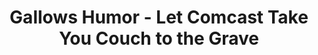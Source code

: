 ---
pid: llb78
title: Gallows Humor - Let Comcast Take You Couch to the Grave
location_transcription: Logan Circle
coordinates: "[-75.170581107329, 39.957958476343]"
zipcode: '19103'
gen_neighborhood: Center City
neighborhood: Rittenhouse Square,Avenue of The Arts,Logan Square,Fitler Square
outside_phl: 
age: 
age_range: 
instagram: 
image_file_name: llb_78.jpg
proposal_transcription: |-
  Comcast tower 1 has a //cable box// on top
  Comcast tower 2 has //cigarette box//
  So built Comcast tower 3 in Logan Circle to acknowledge Logan Square's history as a hanging grounds
  Permanent construction gcrane to acknowledge Comcast's manifest destiny.
  Do not include noose -
  so that viewer can imagine one or the absence of one -
  make one think not just observe
topic: Architecture,Business,Technology
topic_summary: 0, 0, 0, 0
type: Building,Infrastructure,Space,Concrete
keywords_other: Comcast, Logan Square, Logan Circle, building, noose
credit: Jim Shaw
image_labels: 
twitter: 
facebook: 
permalink: "/monuments/llb78/"
layout: item-page
---